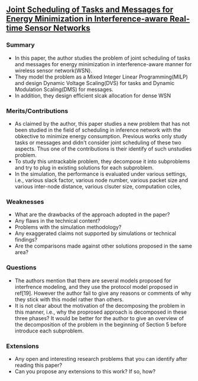 ## [Joint Scheduling of Tasks and Messages for Energy Minimization in Interference-aware Real-time Sensor Networks](http://www.computer.org/csdl/trans/tm/preprint/06547140.pdf)


### Summary
<!--
- What is the problem that is addressed in the paper? 
- Which techniques are used to prove the results or obtain the performance evaluation? 
- What are the main results/findings? 
Please do not copy sentences from the paper (or abstract), use your own words to show your own preparation/understanding.
-->
- In this paper, the author studies the problem of joint scheduling of tasks and messages for energy minimization in interference-aware manner for wireless sensor network(WSN). 
- They model the problem as a Mixed Integer Linear Programming(MILP) and design Dynamic Voltage Scaling(DVS) for tasks and Dynamic Modulation Scaling(DMS) for messages. 
- In addition, they design efficient slcak allocation for dense WSN

### Merits/Contributions
<!--In this part, try to identify the strong points of the paper. 
- How does it contribute to the field? 
- Is there anything particularly attractive about the approach (e.g. strong analytical results or comprehensive experimental evaluation)? 
- Any commendable aspects about the methodology?-->
- As claimed by the author, this paper studies a new problem that has not been studied in the field of scheduling in inference network with the obkective to minimize energy consumption. Previous works only study tasks or messages and didn't consider joint scheduling of these two aspects. Thus one of the contributions is their identify of such unstudies problem.
- To study this untrackable problem, they decompose it into subproblems and try to plug in existing solutions for each subproblem. 
- In the simulation, the performance is evaluated under various settings, i.e., various slack factor, various node number, various packet size and various inter-node distance, various clsuter size, computation ccles, 

### Weaknesses
- What are the drawbacks of the approach adopted in the paper? 
- Any flaws in the technical content? 
- Problems with the simulation methodology? 
- Any exaggerated claims not supported by simulations or technical findings? 
- Are the comparisons made against other solutions proposed in the same area?

### Questions
- The authors mention that there are several models proposed for interfrence modeling, and they use the protocol model proposed in ref[19]. However the author fail to give any reasons or comments of why they stick with this model rather than others. 
- It is not clear about the motivation of the decomposing the problem in this manner, i.e., why the proprosed approach is decomposed in these three phases? It would be better for the author to give an overview of the decomposition of the problem in the beginning of Section 5 before introduce each subproblem.

### Extensions
- Any open and interesting research problems that you can identify after reading this paper? 
- Can you propose any extensions to this work? If so, how?
